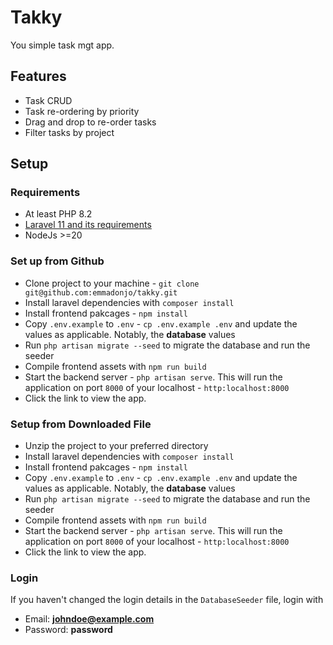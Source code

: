 # Takky

You simple task mgt app.

## Features

-   Task CRUD
-   Task re-ordering by priority
-   Drag and drop to re-order tasks
-   Filter tasks by project

## Setup

### Requirements

-   At least PHP 8.2
-   [Laravel 11 and its requirements ](https://laravel.com/docs/11.x/deployment#server-requirements)
-   NodeJs >=20

### Set up from Github

-   Clone project to your machine - `git clone git@github.com:emmadonjo/takky.git`
-   Install laravel dependencies with `composer install`
-   Install frontend pakcages - `npm install`
-   Copy `.env.example` to `.env` - `cp .env.example .env` and update the values as applicable. Notably, the **database** values
-   Run `php artisan migrate --seed` to migrate the database and run the seeder
-   Compile frontend assets with `npm run build`
-   Start the backend server - `php artisan serve`. This will run the application on port `8000` of your localhost - `http:localhost:8000`
-   Click the link to view the app.

### Setup from Downloaded File

-   Unzip the project to your preferred directory
-   Install laravel dependencies with `composer install`
-   Install frontend pakcages - `npm install`
-   Copy `.env.example` to `.env` - `cp .env.example .env` and update the values as applicable. Notably, the **database** values
-   Run `php artisan migrate --seed` to migrate the database and run the seeder
-   Compile frontend assets with `npm run build`
-   Start the backend server - `php artisan serve`. This will run the application on port `8000` of your localhost - `http:localhost:8000`
-   Click the link to view the app.

### Login

If you haven't changed the login details in the `DatabaseSeeder` file, login with

-   Email: **johndoe@example.com**
-   Password: **password**
